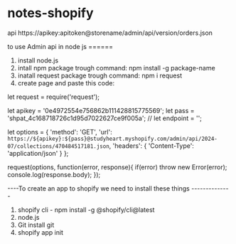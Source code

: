 # notes-shopify

api
https://apikey:apitoken@storename/admin/api/version/orders.json


to use Admin api in node js ======
1. install node.js
2. intall npm package trough command:  npm install -g package-name
3. inatall request package trough command: npm i request
4. create page and paste this code: 

let request = require('request');

let apikey = '0e4972554e756862b111428815775569';
let pass = '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';
// let endpoint = '';

let options = {
 'method': 'GET',
 'url': `https://${apikey}:${pass}@studyheart.myshopify.com/admin/api/2024-07/collections/470484517181.json`,
 'headers': {
   'Content-Type': 'application/json'
 }
};

request(options, function(error, response){
 if(error) throw new Error(error);
 console.log(response.body);
});




----To create an app to shopify we need to install these things --------------
1. shopify cli - npm install -g @shopify/cli@latest
2. node.js
3. Git  install git 
4. shopify app init

